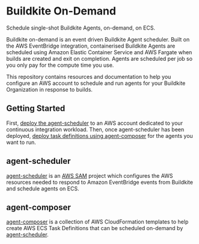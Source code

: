 # Buildkite On-Demand

Schedule single-shot Buildkite Agents, on-demand, on ECS.

Buildkite on-demand is an event driven Buildkite Agent scheduler. Built on the
AWS EventBridge integration, containerised Buildkite Agents are scheduled using
Amazon Elastic Container Service and AWS Fargate when builds are created and
exit on completion. Agents are scheduled per job so you only pay for the compute
time you use.

This repository contains resources and documentation to help you configure an
AWS account to schedule and run agents for your Buildkite Organization in
response to builds.

## Getting Started

First, [deploy the agent-scheduler](agent-scheduler) to an AWS account dedicated
to your continuous integration workload. Then, once agent-scheduler has been
deployed, [deploy task definitions using agent-composer](agent-composer) for the
agents you want to run.

## agent-scheduler

[agent-scheduler](agent-scheduler) is an [AWS SAM](https://aws.amazon.com/serverless/sam/)
project which configures the AWS resources needed to respond to Amazon
EventBridge events from Buildkite and schedule agents on ECS.

## agent-composer

[agent-composer](agent-composer) is a collection of AWS CloudFormation templates
to help create AWS ECS Task Definitions that can be scheduled on-demand by
[agent-scheduler](#agent-scheduler).
